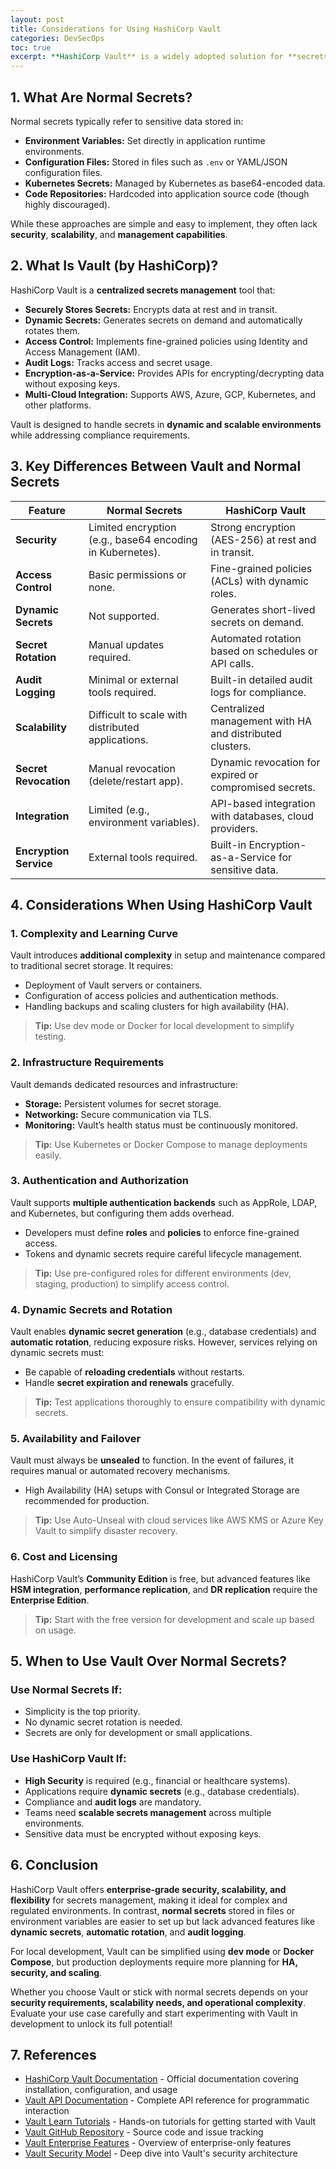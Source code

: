 ```yaml
---
layout: post
title: Considerations for Using HashiCorp Vault
categories: DevSecOps
toc: true
excerpt: **HashiCorp Vault** is a widely adopted solution for **secrets management**, providing a secure way to store, access, and control sensitive data such as API keys, passwords, and certificates. But how does it compare to using **normal secrets** stored in environment variables, configuration files, or Kubernetes secrets? This blog post explores the **key considerations** and differences to help you decide when and why to use Vault in your system.
---
```

## **1. What Are Normal Secrets?**

Normal secrets typically refer to sensitive data stored in:
- **Environment Variables:** Set directly in application runtime environments.
- **Configuration Files:** Stored in files such as `.env` or YAML/JSON configuration files.
- **Kubernetes Secrets:** Managed by Kubernetes as base64-encoded data.
- **Code Repositories:** Hardcoded into application source code (though highly discouraged).

While these approaches are simple and easy to implement, they often lack **security**, **scalability**, and **management capabilities**.

## **2. What Is Vault (by HashiCorp)?**

HashiCorp Vault is a **centralized secrets management** tool that:
- **Securely Stores Secrets:** Encrypts data at rest and in transit.
- **Dynamic Secrets:** Generates secrets on demand and automatically rotates them.
- **Access Control:** Implements fine-grained policies using Identity and Access Management (IAM).
- **Audit Logs:** Tracks access and secret usage.
- **Encryption-as-a-Service:** Provides APIs for encrypting/decrypting data without exposing keys.
- **Multi-Cloud Integration:** Supports AWS, Azure, GCP, Kubernetes, and other platforms.

Vault is designed to handle secrets in **dynamic and scalable environments** while addressing compliance requirements.

## **3. Key Differences Between Vault and Normal Secrets**

| **Feature**               | **Normal Secrets**                                         | **HashiCorp Vault**                                      |
|---------------------------|----------------------------------------------------------|----------------------------------------------------------|
| **Security**              | Limited encryption (e.g., base64 encoding in Kubernetes). | Strong encryption (AES-256) at rest and in transit.      |
| **Access Control**        | Basic permissions or none.                               | Fine-grained policies (ACLs) with dynamic roles.         |
| **Dynamic Secrets**       | Not supported.                                            | Generates short-lived secrets on demand.                 |
| **Secret Rotation**       | Manual updates required.                                 | Automated rotation based on schedules or API calls.      |
| **Audit Logging**         | Minimal or external tools required.                      | Built-in detailed audit logs for compliance.             |
| **Scalability**           | Difficult to scale with distributed applications.         | Centralized management with HA and distributed clusters. |
| **Secret Revocation**     | Manual revocation (delete/restart app).                  | Dynamic revocation for expired or compromised secrets.   |
| **Integration**           | Limited (e.g., environment variables).                   | API-based integration with databases, cloud providers.   |
| **Encryption Service**    | External tools required.                                 | Built-in Encryption-as-a-Service for sensitive data.     |

## **4. Considerations When Using HashiCorp Vault**

### **1. Complexity and Learning Curve**
Vault introduces **additional complexity** in setup and maintenance compared to traditional secret storage. It requires:
- Deployment of Vault servers or containers.
- Configuration of access policies and authentication methods.
- Handling backups and scaling clusters for high availability (HA).

> **Tip:** Use dev mode or Docker for local development to simplify testing.

### **2. Infrastructure Requirements**
Vault demands dedicated resources and infrastructure:
- **Storage:** Persistent volumes for secret storage.
- **Networking:** Secure communication via TLS.
- **Monitoring:** Vault’s health status must be continuously monitored.

> **Tip:** Use Kubernetes or Docker Compose to manage deployments easily.

### **3. Authentication and Authorization**
Vault supports **multiple authentication backends** such as AppRole, LDAP, and Kubernetes, but configuring them adds overhead.
- Developers must define **roles** and **policies** to enforce fine-grained access.
- Tokens and dynamic secrets require careful lifecycle management.

> **Tip:** Use pre-configured roles for different environments (dev, staging, production) to simplify access control.

### **4. Dynamic Secrets and Rotation**
Vault enables **dynamic secret generation** (e.g., database credentials) and **automatic rotation**, reducing exposure risks.
However, services relying on dynamic secrets must:
- Be capable of **reloading credentials** without restarts.
- Handle **secret expiration and renewals** gracefully.

> **Tip:** Test applications thoroughly to ensure compatibility with dynamic secrets.

### **5. Availability and Failover**
Vault must always be **unsealed** to function. In the event of failures, it requires manual or automated recovery mechanisms.
- High Availability (HA) setups with Consul or Integrated Storage are recommended for production.

> **Tip:** Use Auto-Unseal with cloud services like AWS KMS or Azure Key Vault to simplify disaster recovery.

### **6. Cost and Licensing**
HashiCorp Vault’s **Community Edition** is free, but advanced features like **HSM integration**, **performance replication**, and **DR replication** require the **Enterprise Edition**.

> **Tip:** Start with the free version for development and scale up based on usage.

## **5. When to Use Vault Over Normal Secrets?**

### **Use Normal Secrets If:**
- Simplicity is the top priority.
- No dynamic secret rotation is needed.
- Secrets are only for development or small applications.

### **Use HashiCorp Vault If:**
- **High Security** is required (e.g., financial or healthcare systems).
- Applications require **dynamic secrets** (e.g., database credentials).
- Compliance and **audit logs** are mandatory.
- Teams need **scalable secrets management** across multiple environments.
- Sensitive data must be encrypted without exposing keys.

## **6. Conclusion**

HashiCorp Vault offers **enterprise-grade security, scalability, and flexibility** for secrets management, making it ideal for complex and regulated environments. In contrast, **normal secrets** stored in files or environment variables are easier to set up but lack advanced features like **dynamic secrets**, **automatic rotation**, and **audit logging**.

For local development, Vault can be simplified using **dev mode** or **Docker Compose**, but production deployments require more planning for **HA, security, and scaling**.

Whether you choose Vault or stick with normal secrets depends on your **security requirements, scalability needs, and operational complexity**. Evaluate your use case carefully and start experimenting with Vault in development to unlock its full potential!

## **7. References**

- [HashiCorp Vault Documentation](https://www.vaultproject.io/docs) - Official documentation covering installation, configuration, and usage
- [Vault API Documentation](https://www.vaultproject.io/api-docs) - Complete API reference for programmatic interaction
- [Vault Learn Tutorials](https://learn.hashicorp.com/vault) - Hands-on tutorials for getting started with Vault
- [Vault GitHub Repository](https://github.com/hashicorp/vault) - Source code and issue tracking
- [Vault Enterprise Features](https://www.hashicorp.com/products/vault/enterprise) - Overview of enterprise-only features
- [Vault Security Model](https://www.vaultproject.io/docs/internals/security) - Deep dive into Vault's security architecture


